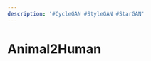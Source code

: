 ```yaml
---
description: '#CycleGAN #StyleGAN #StarGAN'
---
```


# Animal2Human

<figure><img src="../../../.gitbook/assets/Animal2Human_페이지_01.jpg" alt=""><figcaption></figcaption></figure>

<figure><img src="../../../.gitbook/assets/Animal2Human_페이지_02.jpg" alt=""><figcaption></figcaption></figure>

<figure><img src="../../../.gitbook/assets/Animal2Human_페이지_03 (1).jpg" alt=""><figcaption></figcaption></figure>

<figure><img src="../../../.gitbook/assets/Animal2Human_페이지_04.jpg" alt=""><figcaption></figcaption></figure>

<figure><img src="../../../.gitbook/assets/Animal2Human_페이지_05 (1).jpg" alt=""><figcaption></figcaption></figure>

<figure><img src="../../../.gitbook/assets/Animal2Human_페이지_06 (1).jpg" alt=""><figcaption></figcaption></figure>

<figure><img src="../../../.gitbook/assets/Animal2Human_페이지_07.jpg" alt=""><figcaption></figcaption></figure>

<figure><img src="../../../.gitbook/assets/Animal2Human_페이지_08 (1).jpg" alt=""><figcaption></figcaption></figure>

<figure><img src="../../../.gitbook/assets/Animal2Human_페이지_09 (1).jpg" alt=""><figcaption></figcaption></figure>

<figure><img src="../../../.gitbook/assets/Animal2Human_페이지_10.jpg" alt=""><figcaption></figcaption></figure>

<figure><img src="../../../.gitbook/assets/Animal2Human_페이지_11 (1).jpg" alt=""><figcaption></figcaption></figure>

<figure><img src="../../../.gitbook/assets/Animal2Human_페이지_12 (1).jpg" alt=""><figcaption></figcaption></figure>

<figure><img src="../../../.gitbook/assets/Animal2Human_페이지_13.jpg" alt=""><figcaption></figcaption></figure>

<figure><img src="../../../.gitbook/assets/Animal2Human_페이지_14 (1).jpg" alt=""><figcaption></figcaption></figure>

<figure><img src="../../../.gitbook/assets/Animal2Human_페이지_15 (1).jpg" alt=""><figcaption></figcaption></figure>

<figure><img src="../../../.gitbook/assets/Animal2Human_페이지_16 (1).jpg" alt=""><figcaption></figcaption></figure>

<figure><img src="../../../.gitbook/assets/Animal2Human_페이지_17 (1).jpg" alt=""><figcaption></figcaption></figure>

<figure><img src="../../../.gitbook/assets/Animal2Human_페이지_18 (1).jpg" alt=""><figcaption></figcaption></figure>

<figure><img src="../../../.gitbook/assets/Animal2Human_페이지_19 (1).jpg" alt=""><figcaption></figcaption></figure>

<figure><img src="../../../.gitbook/assets/Animal2Human_페이지_20.jpg" alt=""><figcaption></figcaption></figure>

<figure><img src="../../../.gitbook/assets/Animal2Human_페이지_21.jpg" alt=""><figcaption></figcaption></figure>

<figure><img src="../../../.gitbook/assets/Animal2Human_페이지_22 (1).jpg" alt=""><figcaption></figcaption></figure>

<figure><img src="../../../.gitbook/assets/Animal2Human_페이지_23 (1).jpg" alt=""><figcaption></figcaption></figure>
